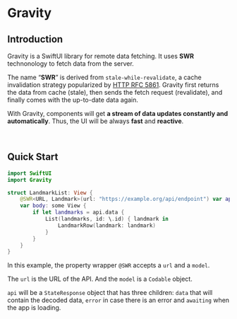# Gravity


## Introduction

Gravity is a SwiftUI library for remote data fetching. It uses **SWR** technonology to fetch data from the server.

The name “**SWR**” is derived from `stale-while-revalidate`, a cache invalidation strategy popularized by [HTTP RFC 5861](https://tools.ietf.org/html/rfc5861).
Gravity first returns the data from cache (stale), then sends the fetch request (revalidate), and finally comes with the up-to-date data again.

With Gravity, components will get **a stream of data updates constantly and automatically**. Thus, the UI will be always **fast** and **reactive**.

<br/>

## Quick Start

```swift
import SwiftUI
import Gravity

struct LandmarkList: View {
    @SWR<URL, Landmark>(url: "https://example.org/api/endpoint") var api
    var body: some View {
        if let landmarks = api.data {
            List(landmarks, id: \.id) { landmark in
                LandmarkRow(landmark: landmark)
            }
        }
    }
}
```

In this example, the property wrapper `@SWR` accepts a `url` and a `model`.

The `url` is the URL of the API. And the `model` is a `Codable` object.

`api` will be a `StateResponse` object that has three children: `data` that will contain the decoded data, `error` in case there is an error and `awaiting` when the app is loading.

